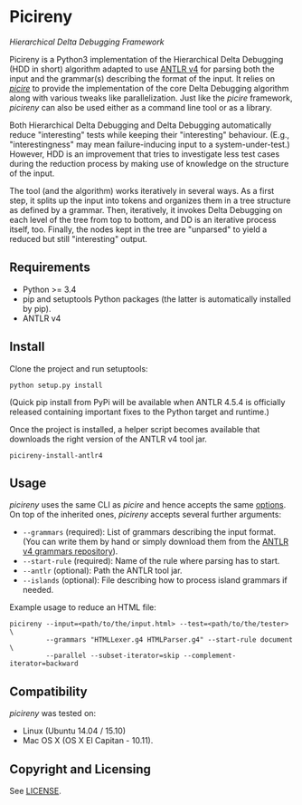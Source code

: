 # Picireny
_Hierarchical Delta Debugging Framework_

Picireny is a Python3 implementation of the Hierarchical Delta Debugging
(HDD in short) algorithm adapted to use [ANTLR v4](http://www.antlr.org/)
for parsing both the input and the grammar(s) describing the format of
the input. It relies on [*picire*](https://github.com/renatahodovan/picire)
to provide the implementation of the core Delta Debugging algorithm along
with various tweaks like parallelization. Just like the *picire* framework,
*picireny* can also be used either as a command line tool or as a library.

Both Hierarchical Delta Debugging and Delta Debugging automatically reduce
"interesting" tests while keeping their "interesting" behaviour. (E.g.,
"interestingness" may mean failure-inducing input to a system-under-test.)
However, HDD is an improvement that tries to investigate less test cases during
the reduction process by making use of knowledge on the structure of the input.

The tool (and the algorithm) works iteratively in several ways. As a first
step, it splits up the input into tokens and organizes them in a tree structure
as defined by a grammar. Then, iteratively, it invokes Delta Debugging on each
level of the tree from top to bottom, and DD is an iterative process itself,
too. Finally, the nodes kept in the tree are "unparsed" to yield a reduced but
still "interesting" output.


## Requirements

* Python >= 3.4
* pip and setuptools Python packages (the latter is automatically installed by
  pip).
* ANTLR v4


## Install

Clone the project and run setuptools:

    python setup.py install

(Quick pip install from PyPi will be available when ANTLR 4.5.4 is officially
released containing important fixes to the Python target and runtime.)

Once the project is installed, a helper script becomes available that downloads
the right version of the ANTLR v4 tool jar.

    picireny-install-antlr4


## Usage

*picireny* uses the same CLI as *picire* and hence accepts the same
[options](https://github.com/renatahodovan/picire/blob/master/README.md#usage).
On top of the inherited ones, *picireny* accepts several further arguments:

* `--grammars` (required): List of grammars describing the input format. (You
  can write them by hand or simply download them from the [ANTLR v4 grammars
  repository](https://github.com/antlr/grammars-v4)).
* `--start-rule` (required): Name of the rule where parsing has to start.
* `--antlr` (optional): Path the ANTLR tool jar.
* `--islands` (optional): File describing how to process island grammars if
  needed.

Example usage to reduce an HTML file:

    picireny --input=<path/to/the/input.html> --test=<path/to/the/tester> \
             --grammars "HTMLLexer.g4 HTMLParser.g4" --start-rule document \
             --parallel --subset-iterator=skip --complement-iterator=backward


## Compatibility

*picireny* was tested on:

* Linux (Ubuntu 14.04 / 15.10)
* Mac OS X (OS X El Capitan - 10.11).


## Copyright and Licensing

See [LICENSE](LICENSE.md).
